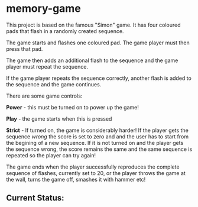 # memory-game

This project is based on the famous "Simon" game. It has four coloured pads that flash in a randomly created sequence.

The game starts and flashes one coloured pad. The game player must then press that pad.

The game then adds an additional flash to the sequence and the game player must repeat the sequence.

If the game player repeats the sequence correctly, another flash is added to the sequence and the game
continues.

There are some game controls:

__Power__ - this must be turned on to power up the game!

__Play__ - the game starts when this is pressed

__Strict__ - If turned on, the game is considerably harder! If the player gets the sequence _wrong_
the score is set to zero and and the user has to start from the begining of a new sequence. If it is not turned
on and the player gets the sequence wrong, the score remains the same and the same sequence is repeated
so the player can try again!

The game ends when the player successfully reproduces the complete sequence of flashes, currently
set to 20, or the player throws the game at the wall, turns the game off, smashes it with hammer etc!

## Current Status:
